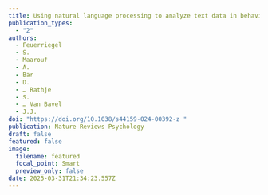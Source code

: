```yaml
---
title: Using natural language processing to analyze text data in behavioral science
publication_types:
  - "2"
authors:
  - Feuerriegel
  - S.
  - Maarouf
  - A.
  - Bär
  - D.
  - … Rathje
  - S.
  - … Van Bavel
  - J.J.
doi: "https://doi.org/10.1038/s44159-024-00392-z "
publication: Nature Reviews Psychology
draft: false
featured: false
image:
  filename: featured
  focal_point: Smart
  preview_only: false
date: 2025-03-31T21:34:23.557Z
---
```

